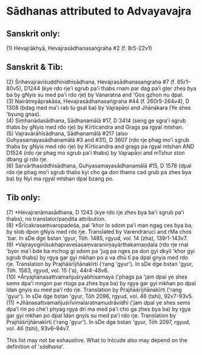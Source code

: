 # Sādhanas attributed to Advayavajra

## Sanskrit only:
(1) Hevajrākhyā, Hevajrasādhanasaṅgraha #2 (f. 8r5-22v1)

## Sanskrit & Tib:
(2) Śrihevajraviśuddhinidhisādhana, Hevajrasādhanasaṅgraha #7 (f. 65r1–80v5), D1244 (kye rdo rje'i sgrub pa'i thabs rnam par dag pa'i gter zhes bya ba by gNyis su med pa'i rdo rje) by Vanaratna and 'Gos gzhon nu dpal.   
(3) Nairātmyāprakāśa, Hevajrasādhanasaṅgraha #44 (f. 260r5-264v4), D 1308 (bdag med ma'i rab tu gsal ba) by Vajrapāṇi and Jñānākara (Ye shes 'byung gnas).  
(4) Siṃhanādasādhana, Sādhanamālā #17, D 3414 (seng ge sgra'i sgrub thabs by gNyis med rdo rje) by Kīrticandra and Grags pa rgyal mtshan.  
(5) Vajravārāhīsādhana, Sādhanamālā #217 (also Guhyasamayasādhanamālā #3 and #31), D 3607 (rdo rje phag mo'i sgrub thabs by gNyis med rdo rje) by Kīrticandra and grags pa rgyal mtshan AND D1524 (rdo rje phag mo sgrub pa'i thabs) by Vajrapāṇi and mTshur ston dbang gi rdo rje.  
(6) Sarvārthasiddhisādhana, Guhyasamayasādhanamālā #15, D 1578 (dpal rdo rje phag mo'i sgrub thabs kyi cho ga don thams cad grub pa zhes bya ba) by Nyi ma rgyal mtshan dpal bzang po.  

## Tib only:

(7) \*Hevajranāmasādhana, D 1243 (kye rdo rje zhes bya ba'i sgrub pa'i thabs), no translator/paṇḍita attribution.   
(8) \*Śrīcakrasaṃvaropadeśa, pal 'khor lo sdom pa'i man ngag ces bya ba, by slob dpon gNyis med rdo rje. Translated by Varendraruci and rMa chos 'bar. In sDe dge bstan 'gyur, Tōh. 1485, rgyud, vol. 14 (zha), 139r1-143v7.  
(9) \*Vajrayoginīsukhapraveśasaṃvaranirṇayārthakamaṇḍala (rdo rje rnal 'byor ma'i bde ba mchog gi sdom pa 'jug pa nges pa don gyi dkyil 'khor gyi sgrub thabs) by rgya gar gyi mkhan po a va dhū tī pa dpal gnyis med rdo rje. Translation by Prajñāśrījñānakīrti ('rang 'gyur'). In sDe dge bstan 'gyur, Tōh. 1583, rgyud, vol. 15 ('a), 44r4-48v6.   
(10) \*Āryajñānasattvamañjuśryabhisamaya ('phags pa 'jam dpal ye shes sems dpa'i mngon par rtogs pa zhes bya ba) by rgya gar gyi mkhan po dpal ldan gnyis su med pa'i rdo rje. Translation by Prajñāśrījñānakīrti ('rang 'gyur'). In sDe dge bstan 'gyur, Tōh 2096, rgyud, vol. 46 (tshi), 92v7-93v5.
(11) \*Jñānasattvamañjuśrīvimalaratnamudrāvidhi ('jam dpal ye shes sems dpa'i rin po che'i phyag rgya dri ma med pa'i cho ga zhes bya ba) by rgya gar gyi mkhan po dpal ldan gnyis su med pa'i rdo rje. Translation by Prajñāśrījñānakīrti ('rang 'gyur'). In sDe dge bstan 'gyur, Tōh 2097, rgyud, vol. 46 (tshi), 93v6–94v7.  

This list may not be exhaustive. What to inlcude also may depend on the definition of '*sādhana*'.
